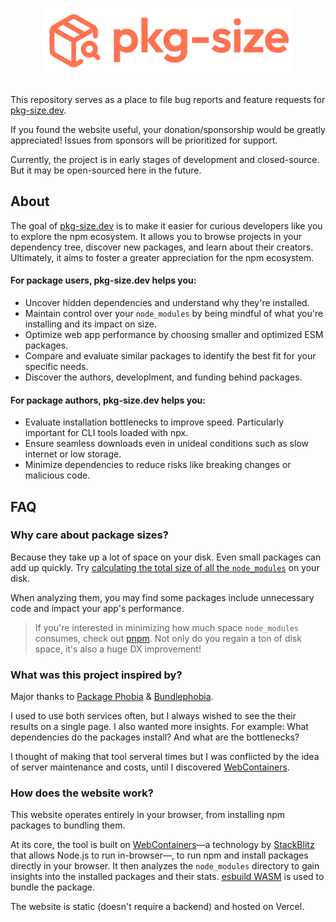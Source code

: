 <p align="center">
	<img src=".github/logo.svg" width="400px">
	<br>
	<br>
</p>

This repository serves as a place to file bug reports and feature requests for [pkg-size.dev].

If you found the website useful, your donation/sponsorship would be greatly appreciated! Issues from sponsors will be prioritized for support.


Currently, the project is in early stages of development and closed-source. But it may be open-sourced here in the future.

## About

The goal of [pkg-size.dev] is to make it easier for curious developers like you to explore the npm ecosystem. It allows you to browse projects in your dependency tree, discover new packages, and learn about their creators. Ultimately, it aims to foster a greater appreciation for the npm ecosystem.

#### For package users, pkg-size.dev helps you:

- Uncover hidden dependencies and understand why they're installed.
- Maintain control over your `node_modules` by being mindful of what you're installing and its impact on size.
- Optimize web app performance by choosing smaller and optimized ESM packages.
- Compare and evaluate similar packages to identify the best fit for your specific needs.
- Discover the authors, developlment, and funding behind packages.

#### For package authors, pkg-size.dev helps you:
- Evaluate installation bottlenecks to improve speed. Particularly important for CLI tools loaded with npx.
- Ensure seamless downloads even in unideal conditions such as slow internet or low storage.
- Minimize dependencies to reduce risks like breaking changes or malicious code.


## FAQ

### Why care about package sizes?

Because they take up a lot of space on your disk. Even small packages can add up quickly. Try [calculating the total size of all the `node_modules`](https://stackoverflow.com/a/55928999/911407) on your disk.

When analyzing them, you may find some packages include unnecessary code and impact your app's performance.

> If you're interested in minimizing how much space `node_modules` consumes, check out [pnpm](https://pnpm.io). Not only do you regain a ton of disk space, it's also a huge DX improvement!

### What was this project inspired by?
Major thanks to [Package Phobia](https://packagephobia.com) & [Bundlephobia](https://bundlephobia.com).

I used to use both services often, but I always wished to see the their results on a single page. I also wanted more insights. For example: What dependencies do the packages install? And what are the bottlenecks?

I thought of making that tool serveral times but I was conflicted by the idea of server maintenance and costs, until I discovered [WebContainers](https://webcontainers.io).

### How does the website work?

This website operates entirely in your browser, from installing npm packages to bundling them.

At its core, the tool is built on [WebContainers](https://webcontainers.io)—a technology by [StackBlitz](https://stackblitz.com) that allows Node.js to run in-browser—, to run npm and install packages directly in your browser. It then analyzes the `node_modules` directory to gain insights into the installed packages and their stats. [esbuild WASM](https://esbuild.github.io/getting-started/#wasm) is used to bundle the package.

The website is static (doesn't require a backend) and hosted on Vercel.


[pkg-size.dev]: https://pkg-size.dev
